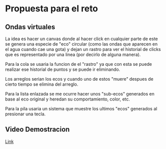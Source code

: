 # Propuesta para el reto 
## Ondas virtuales 
La idea es hacer un canvas donde al hacer click en cualquier parte de este se genera una especie de "eco" circular (como las ondas que aparecen en el agua cuando cae una gota) y dejan un rastro para ver el historial de clicks que es representado por una linea (por decirlo de alguna manera). 

Para la cola se usaria la funcion de el "rastro" ya que con esta se puede realizar ese historial de puntos y se puede ir eliminando.

Los arreglos serian los ecos y cuando uno de estos "muere" despues de cierto tiempo se elimina del arreglo.

Para la lista enlazada se me ocurre hacer unos "sub-ecos" generados en base al eco original y heredan su comportamiento, color, etc.

Para la pila usaria un sistema que muestre los ultimos "ecos" generados al presionar una tecla.

## Video Demostracion 
[Link](https://youtu.be/Y9undA1NicU)
